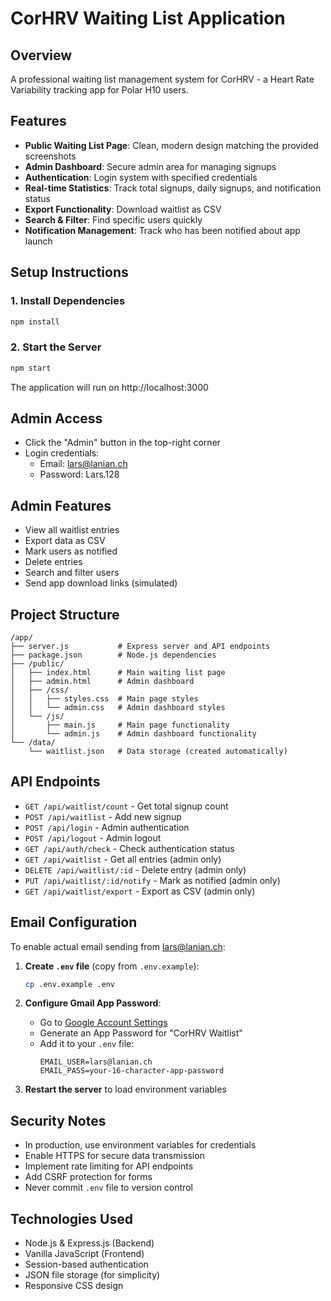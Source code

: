 # CorHRV Waiting List Application

## Overview
A professional waiting list management system for CorHRV - a Heart Rate Variability tracking app for Polar H10 users.

## Features
- **Public Waiting List Page**: Clean, modern design matching the provided screenshots
- **Admin Dashboard**: Secure admin area for managing signups
- **Authentication**: Login system with specified credentials
- **Real-time Statistics**: Track total signups, daily signups, and notification status
- **Export Functionality**: Download waitlist as CSV
- **Search & Filter**: Find specific users quickly
- **Notification Management**: Track who has been notified about app launch

## Setup Instructions

### 1. Install Dependencies
```bash
npm install
```

### 2. Start the Server
```bash
npm start
```
The application will run on http://localhost:3000

## Admin Access
- Click the "Admin" button in the top-right corner
- Login credentials:
  - Email: lars@lanian.ch
  - Password: Lars.128

## Admin Features
- View all waitlist entries
- Export data as CSV
- Mark users as notified
- Delete entries
- Search and filter users
- Send app download links (simulated)

## Project Structure
```
/app/
├── server.js           # Express server and API endpoints
├── package.json        # Node.js dependencies
├── /public/           
│   ├── index.html      # Main waiting list page
│   ├── admin.html      # Admin dashboard
│   ├── /css/          
│   │   ├── styles.css  # Main page styles
│   │   └── admin.css   # Admin dashboard styles
│   └── /js/           
│       ├── main.js     # Main page functionality
│       └── admin.js    # Admin dashboard functionality
└── /data/             
    └── waitlist.json   # Data storage (created automatically)
```

## API Endpoints
- `GET /api/waitlist/count` - Get total signup count
- `POST /api/waitlist` - Add new signup
- `POST /api/login` - Admin authentication
- `POST /api/logout` - Admin logout
- `GET /api/auth/check` - Check authentication status
- `GET /api/waitlist` - Get all entries (admin only)
- `DELETE /api/waitlist/:id` - Delete entry (admin only)
- `PUT /api/waitlist/:id/notify` - Mark as notified (admin only)
- `GET /api/waitlist/export` - Export as CSV (admin only)

## Email Configuration

To enable actual email sending from lars@lanian.ch:

1. **Create `.env` file** (copy from `.env.example`):
   ```bash
   cp .env.example .env
   ```

2. **Configure Gmail App Password**:
   - Go to [Google Account Settings](https://myaccount.google.com/apppasswords)
   - Generate an App Password for "CorHRV Waitlist"
   - Add it to your `.env` file:
     ```
     EMAIL_USER=lars@lanian.ch
     EMAIL_PASS=your-16-character-app-password
     ```

3. **Restart the server** to load environment variables

## Security Notes
- In production, use environment variables for credentials
- Enable HTTPS for secure data transmission
- Implement rate limiting for API endpoints
- Add CSRF protection for forms
- Never commit `.env` file to version control

## Technologies Used
- Node.js & Express.js (Backend)
- Vanilla JavaScript (Frontend)
- Session-based authentication
- JSON file storage (for simplicity)
- Responsive CSS design
